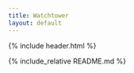 ```yaml
---
title: Watchtower
layout: default
---
```


{% include header.html %}

{% include_relative README.md %}
